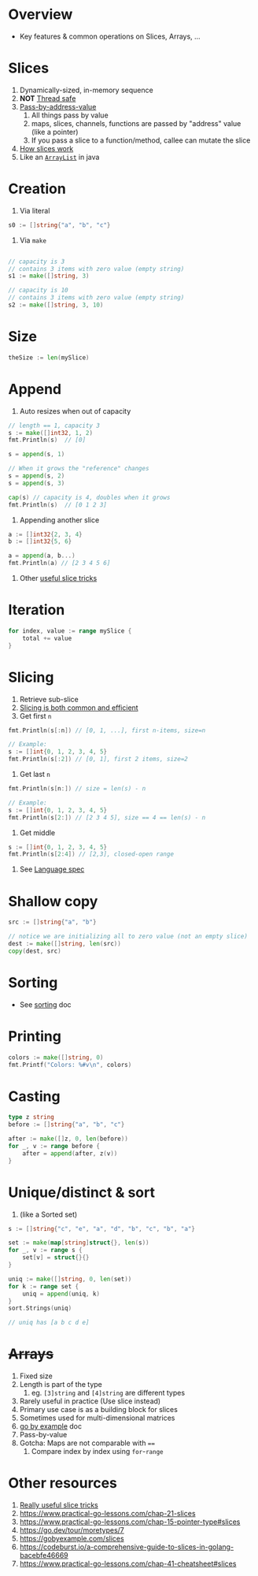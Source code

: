 # Overview
- Key features & common operations on Slices, Arrays, ...


# Slices
1. Dynamically-sized, in-memory sequence
1. **NOT** [Thread safe](https://en.wikipedia.org/wiki/Thread_safety)
1. [Pass-by-address-value](https://www.educative.io/edpresso/pass-by-value-vs-pass-by-reference)
    1. All things pass by value
    1. maps, slices, channels, functions are passed by "address" value (like a pointer)
    1. If you pass a slice to a function/method, callee can mutate the slice
1. [How slices work](https://go.dev/blog/slices-intro)
1. Like an [`ArrayList`](https://docs.oracle.com/en/java/javase/11/docs/api/java.base/java/util/ArrayList.html) in java


# Creation
1. Via literal
```go
s0 := []string{"a", "b", "c"}
```
1. Via `make`
```go

// capacity is 3
// contains 3 items with zero value (empty string)
s1 := make([]string, 3)

// capacity is 10
// contains 3 items with zero value (empty string)
s2 := make([]string, 3, 10)
```

# Size
```go
theSize := len(mySlice)
```

# Append
1. Auto resizes when out of capacity
```go
// length == 1, capacity 3
s := make([]int32, 1, 2)
fmt.Println(s)  // [0]

s = append(s, 1)

// When it grows the "reference" changes
s = append(s, 2)
s = append(s, 3)

cap(s) // capacity is 4, doubles when it grows
fmt.Println(s)  // [0 1 2 3]
```
1. Appending another slice
```go
a := []int32{2, 3, 4}
b := []int32{5, 6}

a = append(a, b...)
fmt.Println(a) // [2 3 4 5 6]
```
1. Other [useful slice tricks](https://ueokande.github.io/go-slice-tricks/)


# Iteration
```go
for index, value := range mySlice {
    total += value
}
```


# Slicing
1. Retrieve sub-slice
1. [Slicing is both common and efficient](https://go.dev/blog/slices-intro)
1. Get first `n`
```go
fmt.Println(s[:n]) // [0, 1, ...], first n-items, size=n

// Example:
s := []int{0, 1, 2, 3, 4, 5}
fmt.Println(s[:2]) // [0, 1], first 2 items, size=2
```
1. Get last `n`
```go
fmt.Println(s[n:]) // size = len(s) - n

// Example:
s := []int{0, 1, 2, 3, 4, 5}
fmt.Println(s[2:]) // [2 3 4 5], size == 4 == len(s) - n
```
1. Get middle
```go
s := []int{0, 1, 2, 3, 4, 5}
fmt.Println(s[2:4]) // [2,3], closed-open range
```
1. See [Language spec](https://go.dev/ref/spec#Slice_expressions)


# Shallow copy
```go
src := []string{"a", "b"}

// notice we are initializing all to zero value (not an empty slice)
dest := make([]string, len(src))
copy(dest, src)
```


# Sorting
- See [sorting](./sorting.md) doc


# Printing
```go
colors := make([]string, 0)
fmt.Printf("Colors: %#v\n", colors)
```


# Casting
```go
type z string
before := []string{"a", "b", "c"}

after := make([]z, 0, len(before))
for _, v := range before {
    after = append(after, z(v))
}
```

# Unique/distinct & sort
1. (like a Sorted set)
```go
s := []string{"c", "e", "a", "d", "b", "c", "b", "a"}

set := make(map[string]struct{}, len(s))
for _, v := range s {
    set[v] = struct{}{}
}

uniq := make([]string, 0, len(set))
for k := range set {
    uniq = append(uniq, k)
}
sort.Strings(uniq)

// uniq has [a b c d e]
```


# ~~Arrays~~
1. Fixed size
1. Length is part of the type
    1. eg. `[3]string` and `[4]string` are different types
1. Rarely useful in practice (Use slice instead)
1. Primary use case is as a building block for slices
1. Sometimes used for multi-dimensional matrices
1. [go by example](https://gobyexample.com/arrays) doc
1. Pass-by-value
1. Gotcha: Maps are not comparable with `==`
    1. Compare index by index using `for`-`range`


# Other resources
1. [Really useful slice tricks](https://ueokande.github.io/go-slice-tricks/)
1. https://www.practical-go-lessons.com/chap-21-slices
1. https://www.practical-go-lessons.com/chap-15-pointer-type#slices
1. https://go.dev/tour/moretypes/7
1. https://gobyexample.com/slices
1. https://codeburst.io/a-comprehensive-guide-to-slices-in-golang-bacebfe46669
1. https://www.practical-go-lessons.com/chap-41-cheatsheet#slices